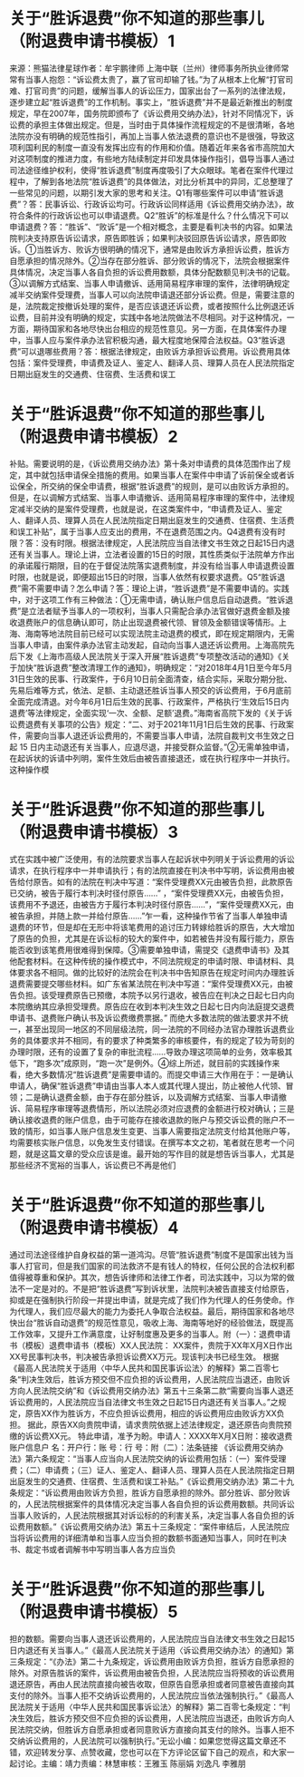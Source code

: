 # 关于“胜诉退费”你不知道的那些事儿（附退费申请书模板）1

来源：熊猫法律星球作者：牟宇鹏律师 上海中联（兰州）律师事务所执业律师常常有当事人抱怨：“诉讼费太贵了，赢了官司却输了钱。”为了从根本上化解“打官司难、打官司贵”的问题，缓解当事人的诉讼压力，国家出台了一系列的法律法规，逐步建立起“胜诉退费”的工作机制。事实上，“胜诉退费”并不是最近新推出的制度规定，早在2007年，国务院即颁布了《诉讼费用交纳办法》，针对不同情况下，诉讼费的承担主体做出规定。但是，当时由于具体操作流程规定的不是很清晰，各地法院亦没有明确的规范性指引，再加上当事人依法退费的意识也不是很强，导致这项利国利民的制度一直没有发挥出应有的作用和价值。随着近年来各省市高院加大对这项制度的推进力度，有些地方陆续制定并印发具体操作指引，倡导当事人通过司法途径维护权利，使得“胜诉退费”制度再度吸引了大众眼球。笔者在案件代理过程中，了解到各地法院“胜诉退费”的具体做法，对比分析其中的异同，汇总整理了一些常见的问题，以期引发大家的思考和关注。Q1有哪些案件可以申请“胜诉退费”？答：民事诉讼、行政诉讼均可。行政诉讼同样适用《诉讼费用交纳办法》，故符合条件的行政诉讼也可以申请退费。Q2“胜诉”的标准是什么？什么情况下可以申请退费？答：“胜诉”、“败诉”是一个相对概念，主要是看判决书的内容。如果法院判决支持原告诉讼请求，原告即胜诉；如果判决驳回原告诉讼请求，原告即败诉。①当胜诉方、败诉方很明确的情况下，通常是由败诉方承担诉讼费，胜诉方自愿承担的情况除外。②当存在部分胜诉、部分败诉的情况下，法院会根据案件具体情况，决定当事人各自负担的诉讼费用数额，具体分配数额见判决书的记载。③以调解方式结案、当事人申请撤诉、适用简易程序审理的案件，法律明确规定减半交纳案件受理费，当事人可以向法院申请退还部分诉讼费。但是，需要注意的是，法院裁定按撤诉处理的案件，是否应该退还诉讼费，或者按照什么比例退还诉讼费，目前并没有明确的规定，实践中各地法院做法不尽相同。对于这种情况，一方面，期待国家和各地尽快出台相应的规范性意见。另一方面，在具体案件办理中，当事人应与案件承办法官积极沟通，最大程度地保障合法权益。Q3“胜诉退费”可以退哪些费用？答：根据法律规定，由败诉方承担诉讼费用。诉讼费用具体包括：案件受理费，申请费及证人、鉴定人、翻译人员、理算人员在人民法院指定日期出庭发生的交通费、住宿费、生活费和误工

# 关于“胜诉退费”你不知道的那些事儿（附退费申请书模板）2

补贴。需要说明的是，《诉讼费用交纳办法》第十条对申请费的具体范围作出了规定，其中就包括申请保全措施的费用。如果当事人在案件中申请了诉前保全或者诉讼保全，所交纳的保全申请费，根据“胜诉退费”的规则，是可以由败诉方承担的。但是，在以调解方式结案、当事人申请撤诉、适用简易程序审理的案件中，法律规定减半交纳的是案件受理费，也就是说，在这类案件中，“申请费及证人、鉴定人、翻译人员、理算人员在人民法院指定日期出庭发生的交通费、住宿费、生活费和误工补贴”，属于当事人应支出的费用，不在退费范围之内。Q4退费有没有时限？答：没有时限。根据法律规定，人民法院应当自法律文书生效之日起15日内退还有关当事人。理论上讲，立法者设置的15日的时限，其性质类似于法院单方作出的承诺履行期限，目的在于督促法院落实退费制度，并没有给当事人申请退费设置时限，也就是说，即便超出15日的时限，当事人依然有权要求退费。Q5“胜诉退费”需不需要申请？怎么申请？答：理论上讲，“胜诉退费”是不需要申请的。实践中，对于这项工作有三种做法：①无需申请，确认账户信息后自动退费。“胜诉退费”是立法者赋予当事人的一项权利，当事人只需配合承办法官做好退费金额及接收退费账户的信息确认即可，防止出现退费被代领、冒领及金额错误等情形。上海、海南等地法院目前已经可以实现法院主动退费的模式，即在规定期限内，无需当事人申请，由案件承办法官主动发起，自动向当事人退还诉讼费用。上海高院先后下发《上海市高级人民法院关于深入开展“胜诉退费”专项整改活动的通知》《关于加快“胜诉退费”整改清理工作的通知》，明确规定：“对2018年4月1日至今年5月31日生效的民事、行政案件，于6月10日前全面清查，结合实际，采取分期分批、先易后难等方式，依法、足额、主动退还胜诉当事人预交的诉讼费用，于6月底前全面完成清退。对今年6月1日后生效的民事、行政案件，严格执行‘生效后15日内退费’等法律规定，全面实现‘一次、全额、足额’退费。”海南省高院下发的《关于诉讼费退费有关事项的公告》规定：“二、对于2021年11月1日后生效的民事、行政案件，需要向当事人退还诉讼费用的，不需要当事人申请，法院自裁判文书生效之日起 15 日内主动退还有关当事人，应退尽退，并接受群众监督。”②无需单独申请，在起诉状的诉请中列明，案件生效后由被告直接退还，或在执行程序中一并执行。这种操作模

# 关于“胜诉退费”你不知道的那些事儿（附退费申请书模板）3

式在实践中被广泛使用，有的法院要求当事人在起诉状中列明关于诉讼费用的诉讼请求，在执行程序中一并申请执行；有的法院直接在判决书中写明，诉讼费用由被告给付原告。如有的法院在判决中写道：“案件受理费XX元由被告负担，此款原告已交纳，被告于履行本判决时径付原告……” ，“案件受理费XX元，由被告负担，该费用不予退还，由被告方于履行本判决时径付原告……”，“案件受理费XX元，由被告承担，并随上款一并给付原告……”乍一看，这种操作节省了当事人单独申请退费的环节，但是却在无形中将该笔费用的追讨压力转嫁给胜诉的原告，大大增加了原告的负担，尤其是在诉讼标的较大的案件中，如若被告并没有履行能力，原告能否收到该笔费用很难得到保障。③需要单独申请，需提交《退费申请书》及其他配套材料。在这种传统的操作模式中，不同法院规定的申请时限、申请材料、具体要求各不相同。做的比较好的法院会在判决书中告知原告在规定时间内办理胜诉退费需要提交哪些材料。如广东省某法院在判决中写道：“案件受理费XX元，由被告负担。该受理费原告已预缴，本院予以另行退收，被告应在判决之日起七日内向本院缴纳其应承担受理费。原告应在收到本判决生效之日起七日内向法庭提交退费申请书、退费账户确认书及诉讼费缴费票据。” 而绝大多数法院的做法要求并不统一，甚至出现同一地区的不同层级法院，同一法院的不同经办法官办理胜诉退费业务的具体要求并不相同，有的要求了种类繁多的审核要件，有的规定了较为苛刻的办理时限，还有的设置了复杂的审批流程……导致办理这项简单的业务，效率极其低下，“跑多次”成原则，“跑一次”是例外。④综上所述，就目前的实践操作来看，绝大多数情况“胜诉退费”是需要申请的。而提交申请三大作用在于：一是确认申请人，确保“胜诉退费”申请由当事人本人或其代理人提出，防止被他人代领、冒领；二是确认退费金额，由于存在部分胜诉，以及调解方式结案、当事人申请撤诉、简易程序审理等退费情形，所以法院必须对应退费的金额进行校对确认；三是确认接收退费的账户信息，由于可能存在接收退款的账户与预交诉讼费的账户不一致的情形，如当事人账户信息发生变更、当事人需要指定法院支付给其他账户等，均需要核实账户信息，以免发生支付错误。在撰写本文之初，笔者就在思考一个问题，就是这篇文章的受众应该是谁。最开始的写作目的就是想告诉当事人，尤其是那些经济不宽裕的当事人，诉讼费已不再是他们

# 关于“胜诉退费”你不知道的那些事儿（附退费申请书模板）4

通过司法途径维护自身权益的第一道鸿沟。尽管“胜诉退费”制度不是国家出钱为当事人打官司，但是我们国家的司法救济不是有钱人的特权，任何公民的合法权利都值得被尊重和保护。其次，想告诉律师和法律工作者，司法实践中，习以为常的做法不一定是对的。不是把“胜诉退费”写到诉状里，法院判决被告直接支付给原告，抑或是在强制执行阶段一并提出申请，就是完成了我们作为代理人的任务使命。作为代理人，我们应尽最大的能力为委托人争取合法权益。最后，期待国家和各地尽快出台“胜诉自动退费”的规范性意见，吸收上海、海南等地好的经验做法，既提高工作效率，又提升工作满意度，让好制度惠及更多的当事人。附（一）：退费申请书（模板）退费申请书（模板）XX人民法院：        XX案件，贵院于XX年X月X日作出XX号民事判决书，判决被告承担诉讼费XX万元。现该判决书已经生效。        根据《最高人民法院关于适用〈中华人民共和国民事诉讼法〉的解释》第二百零七条“判决生效后，胜诉方预交但不应负担的诉讼费用，人民法院应当退还，由败诉方向人民法院交纳”和《诉讼费用交纳办法》第五十三条第二款“需要向当事人退还诉讼费用的，人民法院应当自法律文书生效之日起15日内退还有关当事人。”之规定，原告XX作为胜诉方，不应负担诉讼费用，相应的诉讼费用应由败诉方XX负担。       据此，原告XX向贵院申请，请求贵院依据上述法律规定，退还原告向贵院预缴的诉讼费XX元。       特此申请，准予为盼。申请人：XXXX年X月X日附：接收退费账户信息户  名：开户行：账  号：行  号：附（二）：法条链接 《诉讼费用交纳办法》第六条规定：“当事人应当向人民法院交纳的诉讼费用包括：（一）案件受理费；（二）申请费；（三）证人、鉴定人、翻译人员、理算人员在人民法院指定日期出庭发生的交通费、住宿费、生活费和误工补贴。”《诉讼费用交纳办法》第二十九条规定：“诉讼费用由败诉方负担，胜诉方自愿承担的除外。部分胜诉、部分败诉的，人民法院根据案件的具体情况决定当事人各自负担的诉讼费用数额。共同诉讼当事人败诉的，人民法院根据其对诉讼标的的利害关系，决定当事人各自负担的诉讼费用数额。”《诉讼费用交纳办法》第五十三条规定：“案件审结后，人民法院应当将诉讼费用的详细清单和当事人应当负担的数额书面通知当事人，同时在判决书、裁定书或者调解书中写明当事人各方应当负

# 关于“胜诉退费”你不知道的那些事儿（附退费申请书模板）5

担的数额。需要向当事人退还诉讼费用的，人民法院应当自法律文书生效之日起15日内退还有关当事人。”《最高人民法院关于适用〈诉讼费用交纳办法〉的通知》第三条规定：“《办法》第二十九条规定，诉讼费用由败诉方负担，胜诉方自愿承担的除外。对原告胜诉的案件，诉讼费用由被告负担，人民法院应当将预收的诉讼费用退还原告，再由人民法院直接向被告收取，但原告自愿承担或者同意被告直接向其支付的除外。当事人拒不交纳诉讼费用的，人民法院应当依法强制执行。”《最高人民法院关于适用〈中华人民共和国民事诉讼法〉的解释》第二百零七条规定：“判决生效后，胜诉方预交但不应负担的诉讼费用，人民法院应当退还，由败诉方向人民法院交纳，但胜诉方自愿承担或者同意败诉方直接向其支付的除外。当事人拒不交纳诉讼费用的，人民法院可以强制执行。”无讼小编：如果您觉得这篇文章还不错，欢迎转发分享、点赞收藏，您也可以在下方评论区留下自己的观点，和大家一起讨论。主编：靖力责编：林慧审核：王雅玉 陈丽娟 刘逸凡 李雅朋

